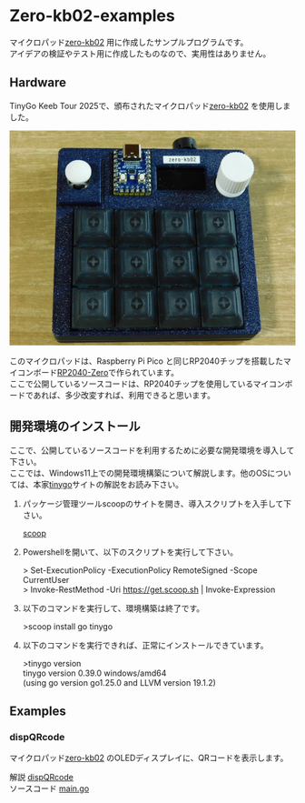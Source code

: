 # Zero-kb02-examples
<!-- pandoc -f markdown -t html5 -o README.html -c github.css README.md -->

マイクロパッド[zero-kb02](https://github.com/sago35/tinygo_keeb_workshop_2024/blob/main/buildguide.md) 用に作成したサンプルプログラムです。  
アイデアの検証やテスト用に作成したものなので、実用性はありません。  

## Hardware

TinyGo Keeb Tour 2025で、頒布されたマイクロパッド[zero-kb02](https://github.com/sago35/tinygo_keeb_workshop_2024/blob/main/buildguide.md) を使用しました。  

![zero-kb02](photo/DSCN0151_800x600.jpg)  

このマイクロパッドは、Raspberry Pi Pico と同じRP2040チップを搭載したマイコンボード[RP2040-Zero](https://www.waveshare.com/wiki/RP2040-Zero)で作られています。  
ここで公開しているソースコードは、RP2040チップを使用しているマイコンボードであれば、多少改変すれば、利用できると思います。  

## 開発環境のインストール  

ここで、公開しているソースコードを利用するために必要な開発環境を導入して下さい。  
ここでは、Windows11上での開発環境構築について解説します。他のOSについては、本家[tinygo](https://tinygo.org/)サイトの解説をお読み下さい。  

1. パッケージ管理ツールscoopのサイトを開き、導入スクリプトを入手して下さい。  

	[scoop](https://github.com/ScoopInstaller/Scoop)

2. Powershellを開いて、以下のスクリプトを実行して下さい。  

	\> Set-ExecutionPolicy -ExecutionPolicy RemoteSigned -Scope CurrentUser  
	\> Invoke-RestMethod -Uri https://get.scoop.sh | Invoke-Expression  

3. 以下のコマンドを実行して、環境構築は終了です。

	\>scoop install go tinygo

4. 以下のコマンドを実行できれば、正常にインストールできています。  

	\>tinygo version  
	tinygo version 0.39.0 windows/amd64  
	(using go version go1.25.0 and LLVM version 19.1.2)

## Examples

### dispQRcode

マイクロパッド[zero-kb02](https://github.com/sago35/tinygo_keeb_workshop_2024/blob/main/buildguide.md) のOLEDディスプレイに、QRコードを表示します。  

解説 [dispQRcode](./dispQRcode/README.md)  
ソースコード 	[main.go](./dispQRcode/main.go)  

